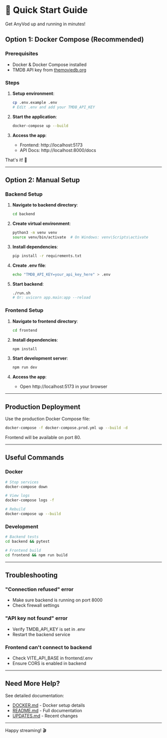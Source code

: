 # 🚀 Quick Start Guide

Get AnyVod up and running in minutes!

## Option 1: Docker Compose (Recommended)

### Prerequisites
- Docker & Docker Compose installed
- TMDB API key from [themoviedb.org](https://www.themoviedb.org/settings/api)

### Steps

1. **Setup environment**:
   ```bash
   cp .env.example .env
   # Edit .env and add your TMDB_API_KEY
   ```

2. **Start the application**:
   ```bash
   docker-compose up --build
   ```

3. **Access the app**:
   - Frontend: http://localhost:5173
   - API Docs: http://localhost:8000/docs

That's it! 🎉

---

## Option 2: Manual Setup

### Backend Setup

1. **Navigate to backend directory**:
   ```bash
   cd backend
   ```

2. **Create virtual environment**:
   ```bash
   python3 -m venv venv
   source venv/bin/activate  # On Windows: venv\Scripts\activate
   ```

3. **Install dependencies**:
   ```bash
   pip install -r requirements.txt
   ```

4. **Create .env file**:
   ```bash
   echo "TMDB_API_KEY=your_api_key_here" > .env
   ```

5. **Start backend**:
   ```bash
   ./run.sh
   # Or: uvicorn app.main:app --reload
   ```

### Frontend Setup

1. **Navigate to frontend directory**:
   ```bash
   cd frontend
   ```

2. **Install dependencies**:
   ```bash
   npm install
   ```

3. **Start development server**:
   ```bash
   npm run dev
   ```

4. **Access the app**:
   - Open http://localhost:5173 in your browser

---

## Production Deployment

Use the production Docker Compose file:

```bash
docker-compose -f docker-compose.prod.yml up --build -d
```

Frontend will be available on port 80.

---

## Useful Commands

### Docker
```bash
# Stop services
docker-compose down

# View logs
docker-compose logs -f

# Rebuild
docker-compose up --build
```

### Development
```bash
# Backend tests
cd backend && pytest

# Frontend build
cd frontend && npm run build
```

---

## Troubleshooting

### "Connection refused" error
- Make sure backend is running on port 8000
- Check firewall settings

### "API key not found" error
- Verify TMDB_API_KEY is set in .env
- Restart the backend service

### Frontend can't connect to backend
- Check VITE_API_BASE in frontend/.env
- Ensure CORS is enabled in backend

---

## Need More Help?

See detailed documentation:
- [DOCKER.md](DOCKER.md) - Docker setup details
- [README.md](README.md) - Full documentation
- [UPDATES.md](UPDATES.md) - Recent changes

---

Happy streaming! 🎬
